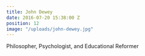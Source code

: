 ```yaml
---
title: John Dewey
date: 2016-07-20 15:38:00 Z
position: 12
image: "/uploads/john-dewey.jpg"
---
```


Philosopher, Psychologist, and Educational Reformer
